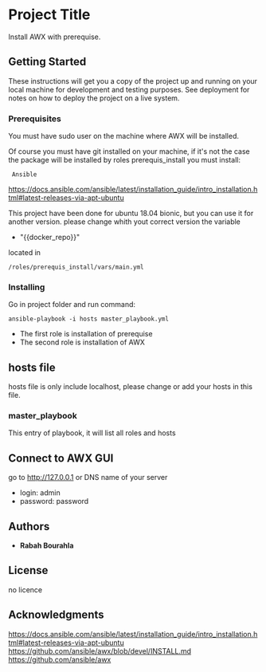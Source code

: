 # Project Title

Install AWX with prerequise.

## Getting Started

These instructions will get you a copy of the project up and running on your local machine for development and testing purposes. See deployment for notes on how to deploy the project on a live system.


### Prerequisites

You must have sudo user on the machine where AWX will be installed.

Of course you must have git installed on your machine, if it's not the case the package will be installed by roles prerequis_install
you must install:

```
 Ansible
```
https://docs.ansible.com/ansible/latest/installation_guide/intro_installation.html#latest-releases-via-apt-ubuntu

This project have been done for ubuntu 18.04 bionic, but you can use it for another version. please change whith yout correct version
the variable

- "{{docker_repo}}"

located in

```
/roles/prerequis_install/vars/main.yml

```

### Installing

Go in project folder and run command: 

```
ansible-playbook -i hosts master_playbook.yml 
```
- The first role is installation of prerequise 
- The second role is installation of AWX

## hosts file

hosts file is only include localhost, please change or add your hosts in this file.

### master_playbook

This entry of playbook, it will list all roles and hosts



## Connect to AWX GUI

go to http://127.0.0.1 or DNS name of your server 
- login: admin
- password: password



## Authors

* **Rabah Bourahla** 


## License

no licence

## Acknowledgments

https://docs.ansible.com/ansible/latest/installation_guide/intro_installation.html#latest-releases-via-apt-ubuntu
https://github.com/ansible/awx/blob/devel/INSTALL.md
https://github.com/ansible/awx


